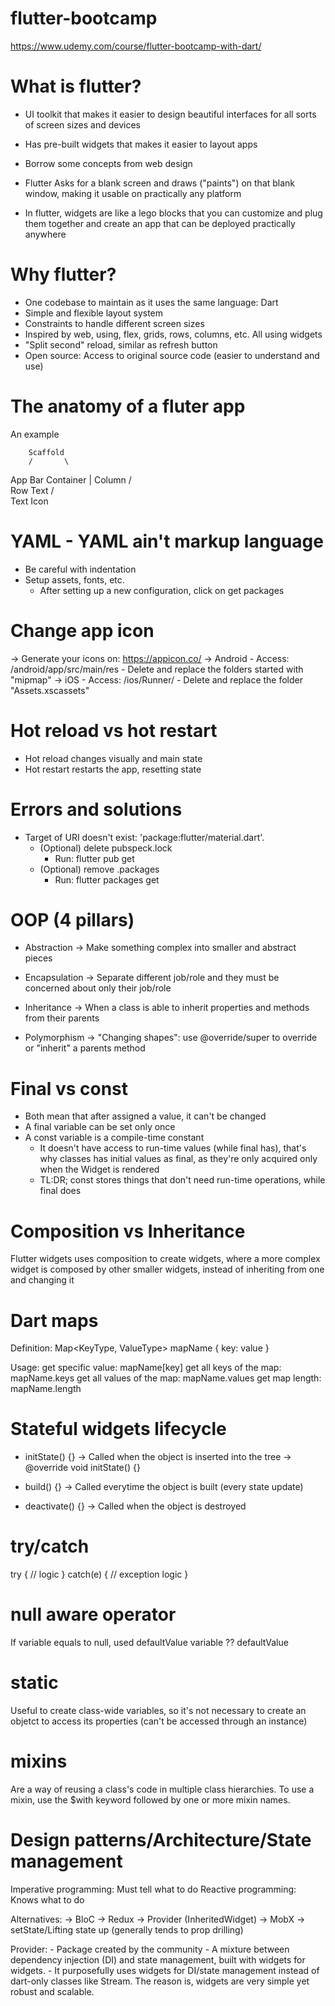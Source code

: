 # flutter-bootcamp

https://www.udemy.com/course/flutter-bootcamp-with-dart/

# What is flutter?

- UI toolkit that makes it easier to design beautiful interfaces for all sorts of screen sizes and devices
- Has pre-built widgets that makes it easier to layout apps
- Borrow some concepts from web design
- Flutter Asks for a blank screen and draws ("paints") on that blank window, making it usable on practically any platform

- In flutter, widgets are like a lego blocks that you can customize and plug them together and create an app that can be deployed practically anywhere

# Why flutter?

- One codebase to maintain as it uses the same language: Dart
- Simple and flexible layout system
- Constraints to handle different screen sizes
- Inspired by web, using, flex, grids, rows, columns, etc. All using widgets
- "Split second" reload, similar as refresh button
- Open source: Access to original source code (easier to understand and use)

# The anatomy of a fluter app

An example

        Scaffold
        /       \
  App Bar       Container
                    |
                  Column
                  /     \
                Row     Text
                /  \
              Text  Icon

# YAML - YAML ain't markup language
  - Be careful with indentation
  - Setup assets, fonts, etc.
    - After setting up a new configuration, click on get packages

# Change app icon
  -> Generate your icons on: https://appicon.co/
  -> Android
    - Access: /android/app/src/main/res
      - Delete and replace the folders started with "mipmap"
  -> iOS
    - Access:  /ios/Runner/
      - Delete and replace the folder "Assets.xscassets"

# Hot reload vs hot restart
  - Hot reload changes visually and main state
  - Hot restart restarts the app, resetting state

# Errors and solutions
  - Target of URI doesn't exist: 'package:flutter/material.dart'.
    - (Optional) delete pubspeck.lock
      - Run: flutter pub get
    - (Optional) remove .packages
      - Run: flutter packages get

# OOP (4 pillars)
  - Abstraction
    -> Make something complex into smaller and abstract pieces

  - Encapsulation
    -> Separate different job/role and they must be concerned about only their job/role

  - Inheritance
    -> When a class is able to inherit properties and methods from their parents

  - Polymorphism
    -> "Changing shapes": use @override/super to override or "inherit" a parents method

# Final vs const
  - Both mean that after assigned a value, it can't be changed
  - A final variable can be set only once
  - A const variable is a compile-time constant
    - It doesn't have access to run-time values (while final has), that's why classes has initial values as final, as they're only acquired only when the Widget is rendered
    - TL:DR; const stores things that don't need run-time operations, while final does

# Composition vs Inheritance
  Flutter widgets uses composition to create widgets, where a more complex widget is composed by other smaller widgets, instead of inheriting from one and changing it

# Dart maps
  Definition:
    Map<KeyType, ValueType> mapName {
      key: value
    }

  Usage:
    get specific value: mapName[key]
    get all keys of the map: mapName.keys
    get all values of the map: mapName.values
    get map length: mapName.length

# Stateful widgets lifecycle
  - initState() {}
    -> Called when the object is inserted into the tree
    -> @override
       void initState() {}

  - build() {}
    -> Called everytime the object is built (every state update)

  - deactivate() {}
    -> Called when the object is destroyed

# try/catch
  try {
    // logic
  } catch(e) {
    // exception logic
  }

# null aware operator
  If variable equals to null, used defaultValue
  variable ?? defaultValue

# static
  Useful to create class-wide variables, so it's not necessary to create an objetct to access its properties (can't be accessed through an instance)

# mixins
  Are a way of reusing a class's code in multiple class hierarchies.
  To use a mixin, use the $with keyword  followed by one or more mixin names.

# Design patterns/Architecture/State management
  Imperative programming: Must tell what to do
  Reactive programming: Knows what to do

  Alternatives:
    -> BloC
    -> Redux
    -> Provider (InheritedWidget)
    -> MobX
    -> setState/Lifting state up (generally tends to prop drilling)

  Provider:
    - Package created by the community
    - A mixture between dependency injection (DI) and state management, built with widgets for widgets.
    - It purposefully uses widgets for DI/state management instead of dart-only classes like Stream. The reason is, widgets are very simple yet robust and scalable.
